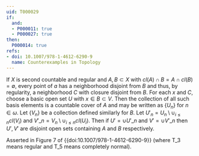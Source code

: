 ```yaml
---
uid: T000029
if:
  and:
  - P000011: true
  - P000027: true
then:
  P000014: true
refs:
- doi: 10.1007/978-1-4612-6290-9
  name: Counterexamples in Topology
---
```


If $X$ is second countable and regular and $A,B \subset X$ with $cl(A) \cap B = A \cap cl(B) = \emptyset$, every point of $a$ has a neighborhood disjoint from $B$ and thus, by regularity, a neighborhood $C$ with closure disjoint from $B$. For each $x$ and $C$, choose a basic open set $U$ with $x \in B \subset V$. Then the collection of all such basis elements is a countable cover of $A$ and may be written as $\{U_n\}$ for $n \in \omega$. Let $\{V_n\}$ be a collection defined similarly for $B$. Let $U'_n = U_n \setminus \cup_{i \leq n} cl(V_i)$ and $V'\_n = V_n \setminus \cup_{i \leq n} cl(U_i)$. Then if $U' = \cup U'\_n$ and $V' = \cup V'\_n$ then $U', V'$ are disjoint open sets containing $A$ and $B$ respectively.

Asserted in Figure 7 of {{doi:10.1007/978-1-4612-6290-9}}
(where T_3 means regular and T_5 means completely normal).

